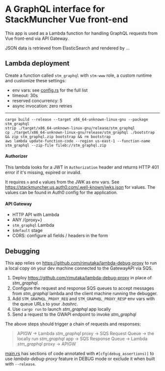 # A GraphQL interface for StackMuncher Vue front-end

This app is used as a Lambda function for handling GraphQL requests from Vue front-end via API Gateway.

JSON data is retrieved from ElasticSearch and rendered by ...

## Lambda deployment

Create a function called `stm_graphql` with `stm-www` role, a custom runtime and customize these settings:
* env vars: see [config.rs](./src/config.rs) for the full list
* timeout: 30s
* reserved concurrency: 5
* async invocation: zero retries
****
```
cargo build --release --target x86_64-unknown-linux-gnu --package stm_graphql
strip ./target/x86_64-unknown-linux-gnu/release/stm_graphql
cp ./target/x86_64-unknown-linux-gnu/release/stm_graphql ./bootstrap && zip stm_graphql.zip bootstrap && rm bootstrap
aws lambda update-function-code --region us-east-1 --function-name stm_graphql --zip-file fileb://stm_graphql.zip
```

#### Authorizer

This lambda looks for a JWT in `Authorization` header and returns HTTP 401 error if it's missing, expired or invalid.

It requires `n` and `e` values from the JWK as env vars. See https://stackmuncher.us.auth0.com/.well-known/jwks.json for values.
The values can be found in Auth0 config for the application. 

#### API Gateway

* HTTP API with Lambda
* ANY /{proxy+}
* `stm_graphql` Lambda
* `$default` stage
* CORS: configure all fields / headers in the form

## Debugging

This app relies on https://github.com/rimutaka/lambda-debug-proxy to run a local copy on your dev machine connected to the GatewayAPI via SQS.

1. Deploy https://github.com/rimutaka/lambda-debug-proxy in place of *stm_graphql*.
2. Configure the request and response SQS queues to accept messages from *stm_graphql* lambda and the client machine running the debugger.
3. Add `STM_GRAPHQL_PROXY_REQ` and `STM_GRAPHQL_PROXY_RESP` env vars with the queue URLs to your *.bashrc*.
4. Use `cargo run` to launch *stm_graphql* app locally
5. Send a request to the GWAPI endpoint to invoke *stm_graphql* 

The above steps should trigger a chain of requests and responses: 
> APIGW -> Lambda *stm_graphql* proxy -> SQS Request Queue -> the locally run *stm_graphql* app -> SQS Response Queue -> Lambda *stm_graphql* proxy -> APIGW

[main.rs](./src/main.rs) has sections of code annotated with `#[cfg(debug_assertions)]` to use *lambda-debug-proxy* feature in DEBUG mode or exclude it when built with `--release`.
